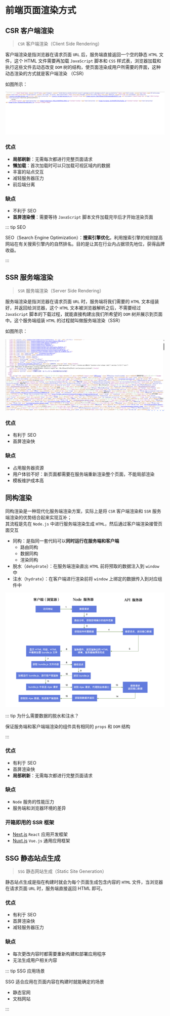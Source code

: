 # 前端页面渲染方式

## CSR 客户端渲染

> `CSR` 客户端渲染（Client Side Rendering）

客户端渲染是指浏览器在请求页面 `URL` 后，服务端直接返回一个空的静态 `HTML` 文件，这个 HTML 文件需要再加载 `JavaScript` 脚本和 `CSS` 样式表，浏览器加载和执行这些文件去动态改变 `DOM` 树的结构，使页面渲染成用户所需要的界面，这种动态渲染的方式就是客户端渲染 （CSR）

如图所示：

![CSR 客户端渲染流程](../images/csr-1.png)

### 优点

- **局部刷新**：无需每次都进行完整页面请求
- **懒加载**：首次加载时可以只加载可视区域内的数据
- 丰富的站点交互
- 减轻服务器压力
- 前后端分离

### 缺点

- 不利于 SEO
- **首屏渲染慢**：需要等待 `JavaScript` 脚本文件加载完毕后才开始渲染页面

::: tip SEO

SEO（Search Engine Optimization）：**搜索引擎优化**，利用搜索引擎的规则提高网站在有关搜索引擎内的自然排名。目的是让其在行业内占据领先地位，获得品牌收益。

:::

## SSR 服务端渲染

> `SSR` 服务端渲染（Server Side Rendering）

服务端渲染是指浏览器在请求页面 `URL` 时，服务端将我们需要的 `HTML` 文本组装好，并返回给浏览器，这个 `HTML` 文本被浏览器解析之后，不需要经过 `JavaScript` 脚本的下载过程，就能直接构建出我们所希望的 `DOM` 树并展示到页面中。这个服务端组装 `HTML` 的过程就叫做服务端渲染（SSR）

如图所示：

![SSR 服务端渲染流程](../images/csr-2.png)

### 优点

- 有利于 SEO
- 首屏渲染快

### 缺点

- 占用服务器资源
- 用户体验不好：新页面都需要在服务端重新渲染整个页面，不能局部渲染
- 模板维护成本高

## 同构渲染

同构渲染是一种现代化服务端渲染方案，实际上是将 `CSR` 客户端渲染和 `SSR` 服务端渲染的优势结合起来实现互补；<br /> 其流程是先在 `Node.js` 中进行服务端渲染生成 `HTML`，然后通过客户端渲染接管页面交互

- 同构：是指同一套代码可以**同时运行在服务端和客户端**
  - 路由同构
  - 数据同构
  - 渲染同构
- 脱水（`dehydrate`）：在服务端渲染直出 `HTML` 前将预取的数据注入到 `window` 中
- 注水（`hydrate`）：在客户端进行渲染前将 `window` 上绑定的数据传入到对应组件中

![同构渲染流程](../images/page-rendering-isomorphism.png)

::: tip 为什么需要数据的脱水和注水？

保证服务端和客户端端渲染的组件具有相同的 `props` 和 `DOM` 结构

:::

### 优点

- 有利于 SEO
- 首屏渲染快
- **局部刷新**：无需每次都进行完整页面请求

### 缺点

- `Node` 服务的性能压力
- 服务端和浏览器环境的差异

### 开箱即用的 SSR 框架

- [Next.js](https://github.com/vercel/next.js) `React` 应用开发框架
- [Nuxt.js](https://github.com/nuxt/nuxt.js) `Vue.js` 通用应用框架

## SSG 静态站点生成

> `SSG` 静态网站生成（Static Site Generation）

静态站点生成是指在构建时就会为每个页面生成包含内容的 `HTML` 文件，当浏览器在请求页面 `URL` 时，服务端直接返回 HTML 即可。

### 优点

- 有利于 SEO
- 首屏渲染快
- 减轻服务器压力

### 缺点

- 每次更改内容时都需要重新构建和部署应用程序
- 无法生成用户相关内容

::: tip SSG 应用场景

SSG 适合应用在页面内容在构建时就能确定的场景

- 静态官网
- 文档网站

:::
